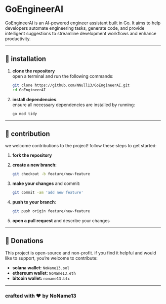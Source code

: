 
# GoEngineerAI

GoEngineerAI is an  AI-powered engineer assistant built in Go. It aims to help developers automate engineering tasks, generate code, and provide intelligent suggestions to streamline development workflows and enhance productivity.

---

## 🚀 installation

1. **clone the repository**  
   open a terminal and run the following commands:

   ```bash
   git clone https://github.com/NNull13/GoEngineerAI.git
   cd GoEngineerAI
   ```

2. **install dependencies**  
   ensure all necessary dependencies are installed by running:

   ```bash
   go mod tidy
   ```

---


## 👥 contribution

we welcome contributions to the project! follow these steps to get started:

1. **fork the repository**
2. **create a new branch**:

   ```bash
   git checkout -b feature/new-feature
   ```

3. **make your changes** and commit:

   ```bash
   git commit -am 'add new feature'
   ```

4. **push to your branch**:

   ```bash
   git push origin feature/new-feature
   ```

5. **open a pull request** and describe your changes

---

## 💖 Donations 

This project is open-source and non-profit. if you find it helpful and would like to support, you’re welcome to contribute:

- **solana wallet:** `NoName13.sol`
- **ethereum wallet:** `NoName13.eth`
- **bitcoin wallet:** `noname13.btc`

---

### crafted with ❤️ by NoName13

